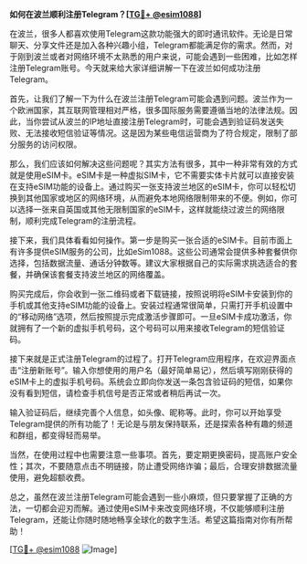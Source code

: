 **如何在波兰顺利注册Telegram？[[TG💪+ @esim1088](https://t.me/s/esim1088)]**

在波兰，很多人都喜欢使用Telegram这款功能强大的即时通讯软件。无论是日常聊天、分享文件还是加入各种兴趣小组，Telegram都能满足你的需求。然而，对于刚到波兰或者对网络环境不太熟悉的用户来说，可能会遇到一些困难，比如怎样注册Telegram账号。今天就来给大家详细讲解一下在波兰如何成功注册Telegram。

首先，让我们了解一下为什么在波兰注册Telegram可能会遇到问题。波兰作为一个欧洲国家，其互联网管理相对严格，很多国际服务需要遵循当地的法律法规。因此，当你尝试从波兰的IP地址直接注册Telegram时，可能会遇到验证码发送失败、无法接收短信验证等情况。这是因为某些电信运营商为了符合规定，限制了部分服务的访问权限。

那么，我们应该如何解决这些问题呢？其实方法有很多，其中一种非常有效的方式就是使用eSIM卡。eSIM卡是一种虚拟SIM卡，它不需要实体卡片就可以直接安装在支持eSIM功能的设备上。通过购买一张支持波兰地区的eSIM卡，你可以轻松切换到其他国家或地区的网络环境，从而避免本地网络限制带来的不便。例如，你可以选择一张来自英国或其他无限制国家的eSIM卡，这样就能绕过波兰的网络限制，顺利完成Telegram的注册流程。

接下来，我们具体看看如何操作。第一步是购买一张合适的eSIM卡。目前市面上有许多提供eSIM服务的公司，比如eSim1088。这些公司通常会提供多种套餐供你选择，包括数据流量、通话分钟数等。建议大家根据自己的实际需求挑选适合的套餐，并确保该套餐支持波兰地区的网络覆盖。

购买完成后，你会收到一张二维码或者下载链接，按照说明将eSIM卡安装到你的手机或其他支持eSIM功能的设备上。安装过程通常很简单，只需打开手机设置中的“移动网络”选项，然后按照提示完成激活步骤即可。一旦eSIM卡成功激活，你就拥有了一个新的虚拟手机号码，这个号码可以用来接收Telegram的短信验证码。

接下来就是正式注册Telegram的过程了。打开Telegram应用程序，在欢迎界面点击“注册新账号”。输入你想使用的用户名（最好简单易记），然后填写刚刚获得的eSIM卡上的虚拟手机号码。系统会立即向你发送一条包含验证码的短信，如果你没有看到短信，请检查手机信号是否正常或者稍后再试一次。

输入验证码后，继续完善个人信息，如头像、昵称等。此时，你可以开始享受Telegram提供的所有功能了！无论是与朋友保持联系，还是探索各种有趣的频道和群组，都变得轻而易举。

当然，在使用过程中也需要注意一些事项。首先，要定期更换密码，提高账户安全性；其次，不要随意点击不明链接，防止遭受网络诈骗；最后，合理安排数据流量使用，避免超额收费。

总之，虽然在波兰注册Telegram可能会遇到一些小麻烦，但只要掌握了正确的方法，一切都会迎刃而解。通过使用eSIM卡来改变网络环境，不仅能够顺利注册Telegram，还能让你随时随地畅享全球化的数字生活。希望这篇指南对你有所帮助！

[[TG💪+ @esim1088](https://t.me/s/esim1088) ![Image](https://i.postimg.cc/4NQfJmqS/Snipaste-2025-05-13-00-14-12.png)]